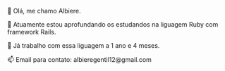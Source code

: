 👋 Olá, me chamo Albiere.

<p>🌱 Atuamente estou aprofundando os estudandos na liguagem Ruby com framework Rails.</p>
<p>🔭 Já trabalho com essa liguagem a 1 ano e 4 meses.</p>
<p>📫 Email para contato: albieregentil12@gmail.com</p>
